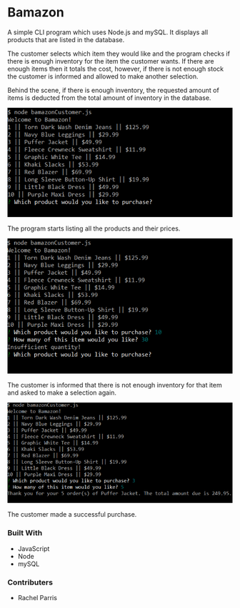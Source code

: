 # Bamazon

A simple CLI program which uses Node.js and mySQL. It displays all products that are listed in the database.

The customer selects which item they would like and the program checks if there is enough inventory for the item the customer wants. If there are enough items then it totals the cost, however, if there is not enough stock the customer is informed and allowed to make another selection.

Behind the scene, if there is enough inventory, the requested amount of items is deducted from the total amount of inventory in the database.

![start CLI](screen1.png)

The program starts listing all the products and their prices.

![Not enough inventory for this item](screen2.png)

The customer is informed that there is not enough inventory for that item and asked to make a selection again.

![Successful order](screen3.png)

The customer made a successful purchase.

### Built With

* JavaScript
* Node
* mySQL


### Contributers

* Rachel Parris
